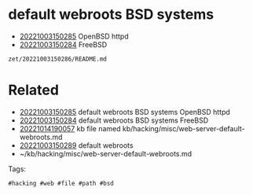 # default webroots BSD systems

- [20221003150285](/zet/20221003150285/README.md) OpenBSD httpd
- [20221003150284](/zet/20221003150284/README.md) FreeBSD

` zet/20221003150286/README.md `

# Related

- [20221003150285](/zet/20221003150285/README.md) default webroots BSD systems OpenBSD httpd
- [20221003150284](/zet/20221003150284/README.md) default webroots BSD systems FreeBSD
- [20221014190057](/zet/20221014190057/README.md) kb file named kb/hacking/misc/web-server-default-webroots.md
- [20221003150289](/zet/20221003150289/README.md) default webroots
- ~/kb/hacking/misc/web-server-default-webroots.md

Tags:

    #hacking #web #file #path #bsd
